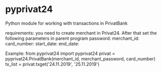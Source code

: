 # pyprivat24
Python module for working with transactions in PrivatBank

requirements: you need to create merchant in Privat24.
After that set the following parameters in parent program
password: <merchant password>
merchant_id: <merchant ID>
card_number: <bank card number>
start_date: <start date of transactions>
end_date: <end date of transactions>

Example:
from pyprivat24 import pyprivat24
privat = pyprivat24.PrivatBank(merchant_id, merchant_password, card_number)
tx_list = privat.txget('24.11.2019', '25.11.2019')

